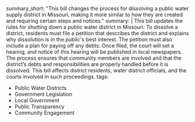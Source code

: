 summary_short: "This bill changes the process for dissolving a public water supply district in Missouri, making it more similar to how they are created and requiring certain steps and notices."
summary: |
  This bill updates the rules for shutting down a public water district in Missouri. To dissolve a district, residents must file a petition that describes the district and explains why dissolution is in the public's best interest. The petition must also include a plan for paying off any debts. Once filed, the court will set a hearing, and notice of this hearing will be published in local newspapers. The process ensures that community members are involved and that the district’s debts and responsibilities are properly handled before it is dissolved. This bill affects district residents, water district officials, and the courts involved in such proceedings.
tags:
  - Public Water Districts
  - Government Legislation
  - Local Government
  - Public Transparency
  - Community Engagement
